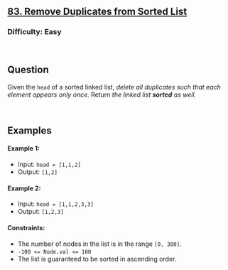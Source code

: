 ## [83. Remove Duplicates from Sorted List](https://leetcode.com/problems/remove-duplicates-from-sorted-list/description/)

### Difficulty: Easy

<br />

## Question

Given the ```head``` of a sorted linked list, _delete all duplicates such that each element appears only once._ Return _the linked list **sorted** as well._

<br />

## Examples 

#### Example 1:
- Input: ```head = [1,1,2]```
- Output: ```[1,2]```

#### Example 2:
- Input: ```head = [1,1,2,3,3]```
- Output: ```[1,2,3]```
 

#### Constraints:
- The number of nodes in the list is in the range ```[0, 300]```.
- ```-100 <= Node.val <= 100```
- The list is guaranteed to be sorted in ascending order.